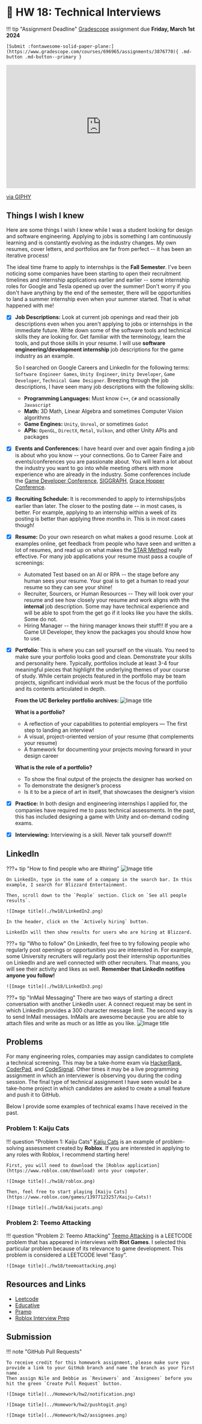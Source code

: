 # 🐙 HW 18: Technical Interviews

!!! tip "Assignment Deadline"
    [Gradescope](https://www.gradescope.com/) assignment due **Friday, March 1st 2024**

    [Submit :fontawesome-solid-paper-plane:](https://www.gradescope.com/courses/696965/assignments/3876770){ .md-button .md-button--primary }

<div style="width:100%;height:0;padding-bottom:65%;position:relative;"><iframe src="https://giphy.com/embed/6Q3M4BIK0lX44" width="100%" height="100%" style="position:absolute" frameBorder="0" class="giphy-embed" allowFullScreen></iframe></div><p><a href="https://giphy.com/gifs/6Q3M4BIK0lX44">via GIPHY</a></p>

## Things I wish I knew

Here are some things I wish I knew while I was a student looking for design and software engineering. Applying to jobs is something I am continuously learning and is constantly evolving as the industry changes. My own resumes, cover letters, and portfolios are far from perfect -- it has been an iterative process! 

The ideal time frame to apply to internships is the **Fall Semester**. I've been noticing some companies have been starting to open their recruitment timelines and internship applications earlier and earlier -- some internship roles for Google and Tesla opened up over the summer! Don't worry if you don't have anything by the end of the semester, there will be opportunities to land a summer internship even when your summer started. That is what happened with me!

- [x] **Job Descriptions:** Look at current job openings and read their job descriptions even when you aren't applying to jobs or internships in the immediate future. Write down some of the software tools and technical skills they are looking for. Get familiar with the terminology, learn the tools, and put those skills in your resume. I will use **software engineering/development internship** job descriptions for the game industry as an example. 

    So I searched on Google Careers and LinkedIn for the following terms: `Software Engineer Games`, `Unity Engineer`, `Unity Developer`, `Game Developer`, `Technical Game Designer`. Breezing through the job descriptions, I have seen many job descriptions with the following skills:

    * **Programming Languages:** Must know `C++`, `C#` and ocassionally `Javascript`
    * **Math:** 3D Math, Linear Algebra and sometimes Computer Vision algorithms
    * **Game Engines:** `Unity`, `Unreal`, or sometimes `Godot`
    * **APIs:** `OpenGL`, `DirectX`, `Metal`, `Vulkon`, and other Unity APIs and packages

- [x] **Events and Conferences:** I have heard over and over again finding a job is about who you know -- your connections. Go to Career Faire and events/conferences you are passionate about. You will learn a lot about the industry you want to go into while meeting others with more experience who are already in the industry. Some conferences include the [Game Developer Conference](https://gdconf.com/), [SIGGRAPH](https://www.siggraph.org/), [Grace Hopper Conference](https://ghc.anitab.org/). 
- [x] **Recruiting Schedule:** It is recommended to apply to internships/jobs earlier than later. The closer to the posting date -- in most cases, is better. For example, applying to an internship within a week of its posting is better than applying three months in. This is in most cases though!
- [x] **Resume:** Do your own research on what makes a good resume. Look at examples online, get feedback from people who have seen and written a lot of resumes, and read up on what makes the [STAR Method](https://www.indeed.com/career-advice/resumes-cover-letters/star-method-resume) really effective. For many job applications your resume must pass a couple of screenings:
    * Automated Test based on an AI or RPA -- the stage before any human sees your resume. Your goal is to get a human to read your resume so they can see your shine!
    * Recruiter, Sourcers, or Human Resources -- They will look over your resume and see how closely your resume and work aligns with the **internal** job description. Some may have technical experience and will be able to spot from the get go if it looks like you have the skills. Some do not. 
    * Hiring Manager -- the hiring manager knows their stuff!! If you are a Game UI Developer, they know the packages you should know how to use.
- [x] **Portfolio:** This is where you can sell yourself on the visuals. You need to make sure your portfolio looks good and clean. Demonstrate your skills and personality here. Typically, portfolios include at least 3-4 four meaningful pieces that highlight the underlying themes of your course of study. While certain projects featured in the portfolio may be team projects, significant individual work must be the focus of the portfolio and its contents articulated in depth.

    **From the UC Berkeley portfolio archives:**
    ![Image title](./hw18/howdoyouwanttobeseen.png)

    **What is a portfolio?**

    * A reflection of your capabilities to potential employers — The first step to landing an interview!
    * A visual, project-oriented version of your resume (that complements your resume)
    * A framework for documenting your projects moving forward in your design career

    **What is the role of a portfolio?**

    * To show the final output of the projects the designer has worked on
    * To demonstrate the designer’s process
    * Is it to be a piece of art in itself, that showcases the designer’s vision


- [x] **Practice:** In both design and engineering internships I applied for, the companies have required me to pass technical assessments. In the past, this has included designing a game with Unity and on-demand coding exams.
- [x] **Interviewing:** Interviewing is a skill. Never talk yourself down!!!

## LinkedIn
???+ tip "How to find people who are #hiring"
    ![Image title](./hw18/LinkedIn1.png)

    On LinkedIn, type in the name of a company in the search bar. In this example, I search for Blizzard Entertainment.

    Then, scroll down to the `People` section. Click on `See all people results`.

    ![Image title](./hw18/LinkedIn2.png)

    In the header, click on the `Actively hiring` button. 

    LinkedIn will then show results for users who are hiring at Blizzard. 

???+ tip "Who to follow"
    On LinkedIn, feel free to try following people who regularly post openings or opportunities you are interested in. For example, some University recruiters will regularly post their internship opportunities on LinkedIn and are well connected with other recruiters. That means, you will see their activity and likes as well. **Remember that LinkedIn notifies anyone you follow!**
    
    ![Image title](./hw18/LinkedIn3.png)

???+ tip "InMail Messaging"
    There are two ways of starting a direct conversation with another LinkedIn user. A connect request may be sent in which LinkedIn provides a 300 character message limit. The second way is to send InMail messages. InMails are awesome because you are able to attach files and write as much or as little as you like.
    ![Image title](./hw18/LinkedIn4.png)

## Problems

For many engineering roles, companies may assign candidates to complete a technical screening. This may be a take-home exam via [HackerRank](https://www.hackerrank.com/), [CoderPad](https://coderpad.io/), and [CodeSignal](https://codesignal.com/). Other times it may be a live programming assignment in which an interviewer is observing you during the coding session. The final type of technical assignment I have seen would be a take-home project in which candidates are asked to create a small feature and push it to GitHub.

Below I provide some examples of technical exams I have received in the past.

### Problem 1: Kaiju Cats

!!! question "Problem 1: Kaiju Cats"
    [Kaiju Cats](https://www.roblox.com/games/13977123257/Kaiju-Cats) is an example of problem-solving assessment created by **Roblox**. If you are interested in applying to any roles with Roblox, I recommend starting here!

    First, you will need to download the [Roblox application](https://www.roblox.com/download) onto your computer.

    ![Image title](./hw18/roblox.png)

    Then, feel free to start playing [Kaiju Cats](https://www.roblox.com/games/13977123257/Kaiju-Cats)!

    ![Image title](./hw18/kaijucats.png)

### Problem 2: Teemo Attacking

!!! question "Problem 2: Teemo Attacking"
    [Teemo Attacking](https://www.roblox.com/games/13977123257/Kaiju-Cats) is a LEETCODE problem that has appeared in interviews with **Riot Games**. I selected this particular problem because of its relevance to game development. This problem is considered a LEETCODE level "Easy". 

    ![Image title](./hw18/teemoattacking.png)

## Resources and Links
* [Leetcode](https://leetcode.com/)
* [Educative](https://www.educative.io/learn/home)
* [Pramp](https://www.pramp.com/#/)
* [Roblox Interview Prep](https://speak.careers/roblox-go)

## Submission

!!! note "GitHub Pull Requests"

    To receive credit for this homework assignment, please make sure you provide a link to your GitHub branch and name the branch as your first name. 
    Then assign Nile and Debbie as `Reviewers` and `Assignees` before you hit the green `Create Pull Request` button.

    ![Image title](../Homework/hw2/notification.png)

    ![Image title](../Homework/hw2/pushtogit.png)

    ![Image title](../Homework/hw2/assignees.png)

<!-- ## Technical Exams

???+ tip "HackerRank"
    Hi
    ![Image title](../Projects/Project2/PenguinGame.png)

???+ tip "CoderPad and Sandbox"
    Hi
    ![Image title](../Projects/Project2/PenguinGame.png)

???+ tip "How to prepare for technical exams"
    Hi
    ![Image title](../Projects/Project2/PenguinGame.png)

## Take Home Projects

???+ tip "GitHub"
    Hi
    ![Image title](../Projects/Project2/PenguinGame.png)

???+ tip "Presentation"
    Hi
    ![Image title](../Projects/Project2/PenguinGame.png) -->

